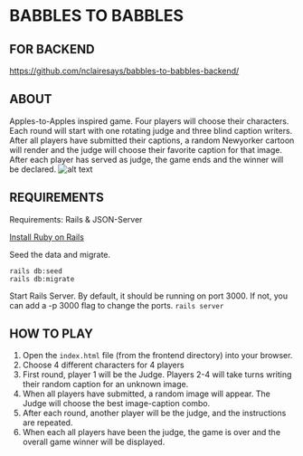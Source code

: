 # BABBLES TO BABBLES

## FOR BACKEND

<https://github.com/nclairesays/babbles-to-babbles-backend/>

## ABOUT

Apples-to-Apples inspired game.
Four players will choose their characters. Each round will start with one rotating judge and three blind caption writers. After all players have submitted their captions, a random Newyorker cartoon will render and the judge will choose their favorite caption for that image. After each player has served as judge, the game ends and the winner will be declared.
![alt text](https://imgc.artprintimages.com/img/print/two-cave-people-ask-whether-a-cave-drawing-needs-a-caption-title-it-beg-new-yorker-cartoon_u-l-pysh070.jpg?h=900&w=900)

## REQUIREMENTS

Requirements: Rails & JSON-Server

[Install Ruby on Rails](https://guides.rubyonrails.org/v5.0/getting_started.html#installing-rails)

Seed the data and migrate.
```
rails db:seed
rails db:migrate
```

Start Rails Server. By default, it should be running on port 3000. If not, you can add a -p 3000 flag to change the ports. 
```rails server```



## HOW TO PLAY

1. Open the ```index.html``` file (from the frontend directory) into your browser. 
2. Choose 4 different characters for 4 players 
3. First round, player 1 will be the Judge. Players 2-4 will take turns writing their random caption for an unknown image.
4. When all players have submitted, a random image will appear. The Judge will choose the best image-caption combo.
5. After each round, another player will be the judge, and the instructions are repeated.
6. When each all players have been the judge, the game is over and the overall game winner will be displayed.
